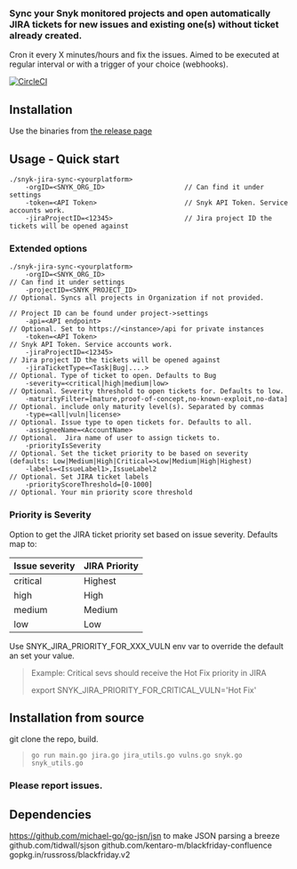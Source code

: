 
### Sync your Snyk monitored projects and open automatically JIRA tickets for new issues and existing one(s) without ticket already created.
Cron it every X minutes/hours and fix the issues.
Aimed to be executed at regular interval or with a trigger of your choice (webhooks).


[![CircleCI](https://circleci.com/gh/snyk-tech-services/jira-tickets-for-new-vulns.svg?style=svg)](https://circleci.com/gh/snyk-tech-services/jira-tickets-for-new-vulns)

## Installation
Use the binaries from [the release page](https://github.com/snyk-tech-services/jira-tickets-for-new-vulns/releases)

## Usage - Quick start
```
./snyk-jira-sync-<yourplatform> 
    -orgID=<SNYK_ORG_ID>                    // Can find it under settings
    -token=<API Token>                      // Snyk API Token. Service accounts work.
    -jiraProjectID=<12345>                  // Jira project ID the tickets will be opened against
```
### Extended options
```
./snyk-jira-sync-<yourplatform> 
    -orgID=<SNYK_ORG_ID>                                                // Can find it under settings
    -projectID=<SNYK_PROJECT_ID>                                        // Optional. Syncs all projects in Organization if not provided.
                                                                        // Project ID can be found under project->settings
    -api=<API endpoint>                                                 // Optional. Set to https://<instance>/api for private instances
    -token=<API Token>                                                  // Snyk API Token. Service accounts work.
    -jiraProjectID=<12345>                                              // Jira project ID the tickets will be opened against
    -jiraTicketType=<Task|Bug|....>                                     // Optional. Type of ticket to open. Defaults to Bug
    -severity=<critical|high|medium|low>                                // Optional. Severity threshold to open tickets for. Defaults to low.
    -maturityFilter=[mature,proof-of-concept,no-known-exploit,no-data]  // Optional. include only maturity level(s). Separated by commas
    -type=<all|vuln|license>                                            // Optional. Issue type to open tickets for. Defaults to all.
    -assigneeName=<AccountName>                                         // Optional.  Jira name of user to assign tickets to.
    -priorityIsSeverity                                                 // Optional. Set the ticket priority to be based on severity (defaults: Low|Medium|High|Critical=>Low|Medium|High|Highest)
    -labels=<IssueLabel1>,IssueLabel2                                   // Optional. Set JIRA ticket labels
    -priorityScoreThreshold=[0-1000]                                    // Optional. Your min priority score threshold
```

### Priority is Severity
Option to get the JIRA ticket priority set based on issue severity.
Defaults map to:

Issue severity | JIRA Priority
----- | -----
critical | Highest
high | High
medium | Medium
low | Low

Use SNYK_JIRA_PRIORITY_FOR_XXX_VULN env var to override the default an set your value.
> Example:
> Critical sevs should receive the Hot Fix priority in JIRA
>
> export SNYK_JIRA_PRIORITY_FOR_CRITICAL_VULN='Hot Fix'

## Installation from source
git clone the repo, build.
> `go run main.go jira.go jira_utils.go vulns.go snyk.go snyk_utils.go`


### Please report issues.

## Dependencies
https://github.com/michael-go/go-jsn/jsn to make JSON parsing a breeze
github.com/tidwall/sjson
github.com/kentaro-m/blackfriday-confluence
gopkg.in/russross/blackfriday.v2



